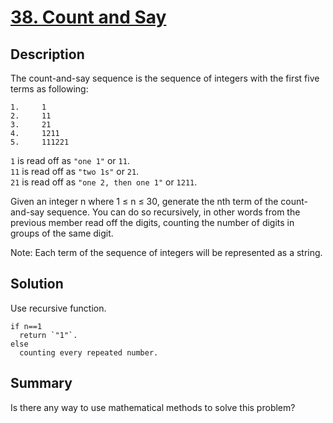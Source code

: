 # [38. Count and Say](https://leetcode.com/problems/count-and-say/)

## Description

The count-and-say sequence is the sequence of integers with the first five terms as following:

```example
1.     1
2.     11
3.     21
4.     1211
5.     111221
```

`1` is read off as ``"one 1"`` or `11`.<br>
`11` is read off as ``"two 1s"`` or `21`.<br>
`21` is read off as ``"one 2, then one 1"`` or `1211`.<br>

Given an integer n where 1 ≤ n ≤ 30, generate the nth term of the count-and-say sequence. You can do so recursively, in other words from the previous member read off the digits, counting the number of digits in groups of the same digit.

Note: Each term of the sequence of integers will be represented as a string.

## Solution
Use recursive function.
```
if n==1
  return `"1"`.
else
  counting every repeated number.
```

## Summary
Is there any way to use mathematical methods to solve this problem?
